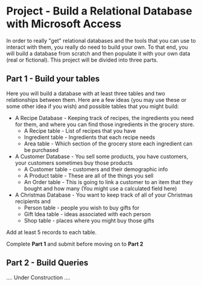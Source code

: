 # Project - Build a Relational Database with Microsoft Access

In order to really "get" relational databases and the tools that you can use to interact with them, you really do need to build your own. To that end, you will build a database from scratch and then populate it with your own data \(real or fictional\).  This project will be divided into three parts.

## Part 1 - Build your tables

Here you will build a database with at least three tables and two relationships between them. Here are a few ideas \(you may use these or some other idea if you wish\) and possible tables that you might build:

* A Recipe Database - Keeping track of recipes, the ingredients you need for them, and where you can find those ingredients in the grocery store.
  * A Recipe table - List of recipes that you have
  * Ingredient table - Ingredients that each recipe needs
  * Area table - Which section of the grocery store each ingredient can be purchased
* A Customer Database - You sell some products, you have customers, your customers sometimes buy those products
  * A Customer table - customers and their demographic info
  * A Product table - These are all of the things you sell
  * An Order table - This is going to link a customer to an item that they bought and how many \(You might use a calculated field here\)
* A Christmas Database - You want to keep track of all of your Christmas recipients and
  * Person table - people you wish to buy gifts for
  * Gift Idea table - ideas associated with each person
  * Shop table - places where you might buy those gifts

Add at least 5 records to each table.

Complete **Part 1** and submit before moving on to **Part 2**

## Part 2 - Build Queries

.... Under Construction ....

